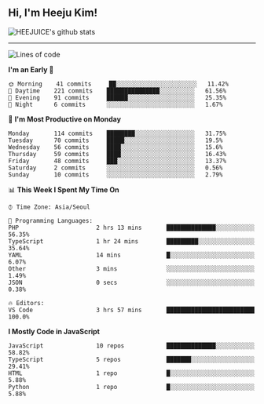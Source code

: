## Hi, I'm Heeju Kim!

![HEEJUICE's github stats](https://github-readme-stats.vercel.app/api?username=HEEJUICE&show_icons=true)

---
<!--START_SECTION:waka-->
![Lines of code](https://img.shields.io/badge/From%20Hello%20World%20I%27ve%20Written-20.7%20million%20lines%20of%20code-blue)

**I'm an Early 🐤** 

```text
🌞 Morning    41 commits     ██░░░░░░░░░░░░░░░░░░░░░░░   11.42% 
🌆 Daytime    221 commits    ███████████████░░░░░░░░░░   61.56% 
🌃 Evening    91 commits     ██████░░░░░░░░░░░░░░░░░░░   25.35% 
🌙 Night      6 commits      ░░░░░░░░░░░░░░░░░░░░░░░░░   1.67%

```
📅 **I'm Most Productive on Monday** 

```text
Monday       114 commits    ████████░░░░░░░░░░░░░░░░░   31.75% 
Tuesday      70 commits     █████░░░░░░░░░░░░░░░░░░░░   19.5% 
Wednesday    56 commits     ████░░░░░░░░░░░░░░░░░░░░░   15.6% 
Thursday     59 commits     ████░░░░░░░░░░░░░░░░░░░░░   16.43% 
Friday       48 commits     ███░░░░░░░░░░░░░░░░░░░░░░   13.37% 
Saturday     2 commits      ░░░░░░░░░░░░░░░░░░░░░░░░░   0.56% 
Sunday       10 commits     ░░░░░░░░░░░░░░░░░░░░░░░░░   2.79%

```


📊 **This Week I Spent My Time On** 

```text
⌚︎ Time Zone: Asia/Seoul

💬 Programming Languages: 
PHP                      2 hrs 13 mins       ██████████████░░░░░░░░░░░   56.35% 
TypeScript               1 hr 24 mins        █████████░░░░░░░░░░░░░░░░   35.64% 
YAML                     14 mins             █░░░░░░░░░░░░░░░░░░░░░░░░   6.07% 
Other                    3 mins              ░░░░░░░░░░░░░░░░░░░░░░░░░   1.49% 
JSON                     0 secs              ░░░░░░░░░░░░░░░░░░░░░░░░░   0.38%

🔥 Editors: 
VS Code                  3 hrs 57 mins       █████████████████████████   100.0%

```

**I Mostly Code in JavaScript** 

```text
JavaScript               10 repos            ██████████████░░░░░░░░░░░   58.82% 
TypeScript               5 repos             ███████░░░░░░░░░░░░░░░░░░   29.41% 
HTML                     1 repo              █░░░░░░░░░░░░░░░░░░░░░░░░   5.88% 
Python                   1 repo              █░░░░░░░░░░░░░░░░░░░░░░░░   5.88%

```



<!--END_SECTION:waka-->
